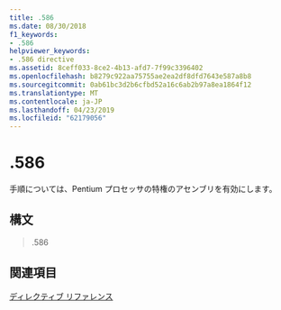 ```yaml
---
title: .586
ms.date: 08/30/2018
f1_keywords:
- .586
helpviewer_keywords:
- .586 directive
ms.assetid: 8ceff033-8ce2-4b13-afd7-7f99c3396402
ms.openlocfilehash: b8279c922aa75755ae2ea2df8dfd7643e587a8b8
ms.sourcegitcommit: 0ab61bc3d2b6cfbd52a16c6ab2b97a8ea1864f12
ms.translationtype: MT
ms.contentlocale: ja-JP
ms.lasthandoff: 04/23/2019
ms.locfileid: "62179056"
---
```

# <a name="586"></a>.586

手順については、Pentium プロセッサの特権のアセンブリを有効にします。

## <a name="syntax"></a>構文

> .586

## <a name="see-also"></a>関連項目

[ディレクティブ リファレンス](../../assembler/masm/directives-reference.md)<br/>
